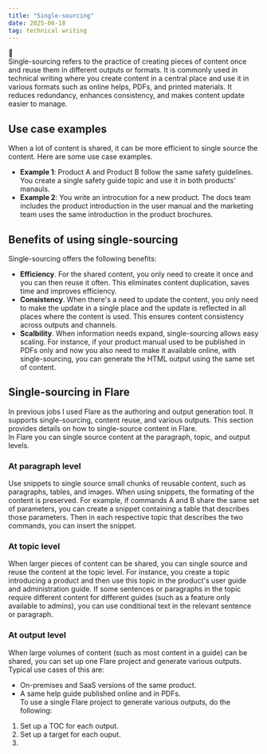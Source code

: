 ```yaml
---
title: "Single-sourcing"
date: 2025-06-18
tag: technical writing
---
```

📑   
Single-sourcing refers to the practice of creating pieces of content once and reuse them in different outputs or formats. It is commonly used in technical writing where you create content in a central place and use it in various formats such as online helps, PDFs, and printed materials. It reduces redundancy, enhances consistency, and makes content update easier to manage.   
## Use case examples<br>   
When a lot of content is shared, it can be more efficient to single source the content. Here are some use case examples.<br>

- **Example 1**: Product A and Product B follow the same safety guidelines. You create a single safety guide topic and use it in both products' manauls.
- **Example 2**: You write an introcution for a new product. The docs team includes the product introduction in the user manual and the marketing team uses the same introduction in the product brochures.

## Benefits of using single-sourcing    
Single-sourcing offers the following benefits: <br>

- **Efficiency**. For the shared content, you only need to create it once and you can then reuse it often. This eliminates content duplication, saves time and improves efficiency. <br>
- **Consistency**. When there's a need to update the content, you only need to make the update in a single place and the update is reflected in all places where the content is used. This ensures content consistency across outputs and channels.<br>
- **Scalbility**. When information needs expand, single-sourcing allows easy scaling. For instance, if your product manual used to be published in PDFs only and now you also need to make it available online, with single-sourcing, you can generate the HTML output using the same set of content. <br>

## Single-sourcing in Flare
In previous jobs I used Flare as the authoring and output generation tool. It supports single-sourcing, content reuse, and various outputs. This section provides details on how to single-source content in Flare.<br> 
In Flare you can single source content at the paragraph, topic, and output levels. <br>
### At paragraph level
Use snippets to single source small chunks of reusable content, such as paragraphs, tables, and images. When using snippets, the formating of the content is preserved. For example, if commands A and B share the same set of parameters, you can create a snippet containing a table that describes those parameters. Then in each respective topic that describes the two commands, you can insert the snippet.   
### At topic level
When larger pieces of content can be shared, you can single source and reuse the content at the topic level. For instance, you create a topic introducing a product and then use this topic in the product's user guide and administration guide. If some sentences or paragraphs in the topic require different content for different guides (such as a feature only available to admins), you can use conditional text in the relevant sentence or paragraph.  
### At output level
When large volumes of content (such as most content in a guide) can be shared, you can set up one Flare project and generate various outputs. Typical use cases of this are: <br>
- On-premises and SaaS versions of the same product. 
- A same help guide published online and in PDFs. <br>
To use a single Flare project to generate various outputs, do the following:<br>
1. Set up a TOC for each output.
3. Set up a target for each ouput.
4. 

